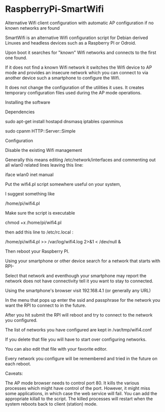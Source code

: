 # RaspberryPi-SmartWifi
Alternative Wifi client configuration with automatic AP configuration if no known networks are found

SmartWifi is an alternative Wifi configuration script for Debian derived Linuxes and headless devices such as a Raspberry PI or Odroid.

Upon boot it searches for "known" Wifi networks and connects to the first one found.

If it does not find a known Wifi network it switches the Wifi device to AP mode and provides an insecure network which you can connect to via another device such a smartphone to configure the Wifi.

It does not change the configuration of the utilities it uses.   It creates temporary configuration files used during the AP mode operations.

Installing the software

Dependencies

sudo apt-get install hostapd dnsmasq iptables cpanminus

sudo cpanm HTTP::Server::Simple

Configuration

Disable the existing Wifi management

Generally this means editing /etc/network/interfaces and commenting out all wlan0 related lines leaving this line:

iface wlan0 inet manual

Put the wifi4.pl script somewhere useful on your system,

I suggest something like

/home/pi/wifi4.pl

Make sure the script is executable

chmod +x /home/pi/wifi4.pl

then add this line to /etc/rc.local :

/home/pi/wifi4.pl >> /var/log/wifi4.log 2>&1 < /dev/null &

Then reboot your Raspberry PI.

Using your smartphone or other device search for a network that starts with RPI-

Select that network and eventhough your smartphone may report the network does not have
connectivity tell it you want to stay to connected.

Using the smartphone's browser visit 192.168.4.1 (or generally any URL)

In the menu that pops up enter the ssid and passphrase for the network you want the RPI to connect to in the future.

After you hit submit the RPI will reboot and try to connect to the network you configured.

The list of networks you have configured are kept in /var/tmp/wifi4.conf

If you delete that file you will have to start over configuring networks.

You can also edit that file with your favorite editor.

Every network you configure will be remembered and tried in the future on each reboot.

Caveats:

The AP mode browser needs to control port 80.  It kills the various processes which might have control of the port.  However, it might miss some applications, in which case the web service will fail.  You can add the appropriate killall to the script.  The killed processes will restart when the system reboots back to client (station) mode.


